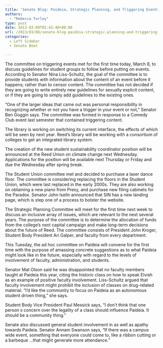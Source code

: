 ```yaml
---
title: 'Senate Blog: Paideia, Strategic Planning, and Triggering Events'
authors: 
  - "Rebecca Turley"
type: post
date: 2013-03-09T05:43:40+00:00
url: /2013/03/08/senate-blog-paideia-strategic-planning-and-triggering-events/
categories:
  - Left Sidebar
  - Senate Beat

---
```

The committee on triggering events met for the first time today, March 8, to discuss guidelines for student groups to follow before putting on events. According to Senator Nina Liss-Schultz, the goal of the committee is to provide students with information about the content of an event before it happens; rather than to censor content. The committee has not decided if they are going to write entirely new guidelines for sexually explicit content, or if they are going to simply add guidelines to the existing ones.

“One of the larger ideas that came out was personal responsibility in recognizing whether or not you have a trigger in your event or not,” Senator Ben Goggin says. The committee was formed in response to a Comedy Club event last semester that contained triggering content.

The library is working on switching its current interface, the effects of which will be seen by next year. Reed’s library will be working with a consortium of colleges to get an integrated library system.

The creation of the new student sustainability coordinator position will be announced at the Reed Union on climate change next Wednesday. Applications for the position will be available next Thursday or Friday and due the Wednesday after spring break.

The Student Union committee met and decided to purchase a laser dance floor. The committee is considering replacing the floors in the Student Union, which were last replaced in the early 2000s. They are also working on obtaining a new piano from Prexy, and purchase new filing cabinets for the Paradox. Senator John Iselin announced that SIN has a new landing page, which is step one of a process to bolster the website.

The Strategic Planning Committee will meet for the first time next week to discuss an inclusive array of issues, which are relevant to the next several years. The purpose of the committee is to determine the allocation of funds from the college&#8217;s next capital campaign and make long-term decisions about the future of Reed. The committee consists of President John Kroger, Student Body President Ari Galper, and faculty from every department.

This Tuesday, the ad hoc committee on Paideia will convene for the first time with the purpose of amassing concrete suggestions as to what Paideia might look like in the future, especially with regard to the levels of involvement of faculty, administration, and students.

Senator Mat Olson said he was disappointed that no faculty members taught at Paideia this year, citing the historic class on how to speak Elvish as an example of positive faculty involvement. Liss-Schultz argued that faculty involvement might prohibit the inclusion of classes on drug-related material. “I’d like the community to focus on Paideia as an autonomous student driven thing,” she says.

Student Body Vice President Paul Messick says, “I don’t think that one person s concern over the legality of a class should influence Paideia. It should be a community thing.”

Senate also discussed general student involvement in as well as apathy towards Paideia. Senator Annam Swanson says, “If there was a campus wide event, something that everyone could come to, like a ribbon cutting or a barbeque …that might generate more attendance.”